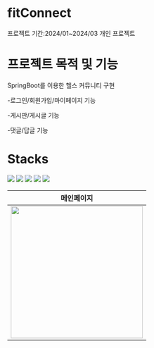# fitConnect
프로젝트 기간:2024/01~2024/03
개인 프로젝트

# 프로젝트 목적 및 기능
SpringBoot를 이용한 헬스 커뮤니티 구현

-로그인/회원가입/마이페이지 기능

-게시판/게시글 기능

-댓글/답글 기능

# Stacks
<img src="https://img.shields.io/badge/springBoot-6DB33F?style=for-the-badge&logo=springBoot&logoColor=white"> <img src="https://img.shields.io/badge/springsecurity-6DB33F?style=for-the-badge&logo=springsecurity&logoColor=white"> <img src="https://img.shields.io/badge/mysql-4479A1?style=for-the-badge&logo=mysql&logoColor=white"> <img src="https://img.shields.io/badge/html5-E34F26?style=for-the-badge&logo=html5&logoColor=white"> <img src="https://img.shields.io/badge/css3-1572B6?style=for-the-badge&logo=css3&logoColor=white">

|메인페이지|
|------|
|<img src="https://github.com/Jaehyunnnlee/fitConnect/assets/117609943/645d80a3-030b-4977-8f75-8fa29a7e5394" width="300" height="300">|
